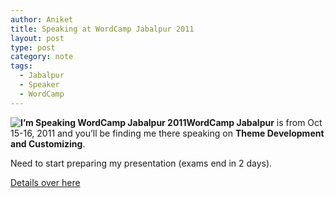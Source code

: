 ```yaml
---
author: Aniket
title: Speaking at WordCamp Jabalpur 2011
layout: post
type: post
category: note
tags:
  - Jabalpur
  - Speaker
  - WordCamp
---
```

**![I’m Speaking WordCamp Jabalpur 2011][1]WordCamp Jabalpur** is from Oct 15-16, 2011 and you’ll be finding me there speaking on **Theme Development and Customizing**.

Need to start preparing my presentation (exams end in 2 days).

[Details over here][2]

 [1]: http://i2.wp.com/2011.jabalpur.wordcamp.org/files/2011/09/speaking.jpg?resize=150%2C150 "I’m Speaking WordCamp Jabalpur 2011"
 [2]: http://2011.jabalpur.wordcamp.org/2011/09/13/speaker-aniket-pant/ "Speaker Profile"